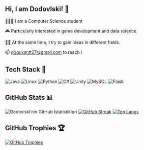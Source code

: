 ## Hi, I am Dodovlski! 👋

👨🏽‍💻 I am a Computer Science student

🎮 Particularly interested in game development and data science.

✍🏾 At the same time, I try to gain ideas in different fields.

📫 dogukantt27@gmail.com to reach !

## Tech Stack 🚀

![Java](https://img.shields.io/badge/-Java-007396?style=flat&logo=java&logoColor=white) ![Linux](https://img.shields.io/badge/-Linux-FCC624?style=flat&logo=linux&logoColor=black) ![Python](https://img.shields.io/badge/-Python-3776AB?style=flat&logo=python&logoColor=white) ![C#](https://img.shields.io/badge/-C%23-239120?style=flat&logo=c-sharp&logoColor=white) ![Unity](https://img.shields.io/badge/-Unity-000000?style=flat&logo=unity&logoColor=white) ![MySQL](https://img.shields.io/badge/-MySQL-4479A1?style=flat&logo=mysql&logoColor=white) ![Flask](https://img.shields.io/badge/-Flask-000000?style=flat&logo=flask&logoColor=white)


## GitHub Stats 📊

![Dodovlski'nin GitHub İstatistikleri](https://github-readme-stats.vercel.app/api?username=Dodovlski&show_icons=true&count_private=true&hide=contribs,prs&theme=radical)
[![GitHub Streak](https://github-readme-streak-stats.herokuapp.com/?user=Dodovlski&theme=radical)](https://github.com/Dodovlski)
[![Top Langs](https://github-readme-stats.vercel.app/api/top-langs/?username=Dodovlski&layout=compact&theme=radical)](https://github.com/Dodovlski)

## GitHub Trophies 🏆

[![GitHub Trophies](https://github-profile-trophy.vercel.app/?username=Dodovlski&theme=nord)](https://github.com/Dodovlski)
